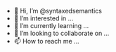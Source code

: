 - 👋 Hi, I’m @syntaxedsemantics
- 👀 I’m interested in ...
- 🌱 I’m currently learning ...
- 💞️ I’m looking to collaborate on ...
- 📫 How to reach me ...

<!---
syntaxedsemantics/syntaxedsemantics is a ✨ special ✨ repository because its `README.md` (this file) appears on your GitHub profile.
You can click the Preview link to take a look at your changes.
--->
